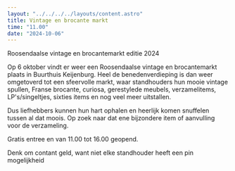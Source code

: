 ```yaml
---
layout: "../../../../layouts/content.astro"
title: Vintage en brocante markt
time: "11.00"
date: "2024-10-06"
---
```


Roosendaalse vintage en brocantemarkt editie 2024

Op 6 oktober vindt er weer een Roosendaalse vintage en brocantemarkt plaats in Buurthuis Keijenburg. 
Heel de benedenverdieping is dan weer omgetoverd tot een sfeervolle markt, waar standhouders hun mooie 
vintage spullen, Franse brocante, curiosa, gerestylede meubels, verzamelitems, LP's/singeltjes, 
sixties items en nog veel meer uitstallen.

Dus liefhebbers kunnen hun hart ophalen en heerlijk komen snuffelen tussen al dat moois. 
Op zoek naar dat ene bijzondere item of aanvulling voor de verzameling.

Gratis entree en van 11.00 tot 16.00 geopend.

Denk om contant geld, want niet elke standhouder heeft een pin mogelijkheid
